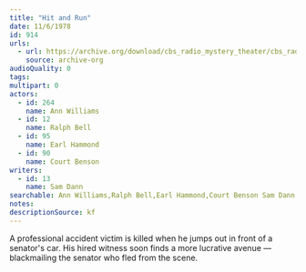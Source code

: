```yaml
---
title: "Hit and Run"
date: 11/6/1978
id: 914
urls: 
  - url: https://archive.org/download/cbs_radio_mystery_theater/cbs_radio_mystery_theater-0901-0950.zip/cbs_radio_mystery_theater-0901-0950%2Fcbsrmt_0914_hit_and_run.mp3
    source: archive-org
audioQuality: 0
tags: 
multipart: 0
actors:  
  - id: 264
    name: Ann Williams  
  - id: 12
    name: Ralph Bell  
  - id: 95
    name: Earl Hammond  
  - id: 90
    name: Court Benson
writers:  
  - id: 13
    name: Sam Dann
searchable: Ann Williams,Ralph Bell,Earl Hammond,Court Benson Sam Dann
notes: 
descriptionSource: kf
---
```

A professional accident victim is killed when he jumps out in front of a senator's car. His hired witness soon finds a more lucrative avenue — blackmailing the senator who fled from the scene.